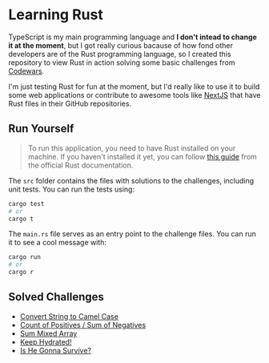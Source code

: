 # Learning Rust

TypeScript is my main programming language and **I don't intead to change it at the moment**, but I got really curious bacause of how fond other developers are of the Rust programming language, so I created this repository to view Rust in action solving some basic challenges from [Codewars](https://codewars.com).

I'm just testing Rust for fun at the moment, but I'd really like to use it to build some web applications or contribute to awesome tools like [NextJS](https://nextjs.org) that have Rust files in their GitHub repositories.

## Run Yourself

> To run this application, you need to have Rust installed on your machine. If you haven't installed it yet, you can follow [this guide](https://www.rust-lang.org/tools/install) from the official Rust documentation.

The `src` folder contains the files with solutions to the challenges, including unit tests. You can run the tests using:

```sh
cargo test
# or
cargo t
```

The `main.rs` file serves as an entry point to the challenge files. You can run it to see a cool message with:

```sh
cargo run
# or
cargo r
```

## Solved Challenges

- [Convert String to Camel Case](https://www.codewars.com/kata/517abf86da9663f1d2000003)
- [Count of Positives / Sum of Negatives](https://www.codewars.com/kata/576bb71bbbcf0951d5000044)
- [Sum Mixed Array](https://www.codewars.com/kata/57eaeb9578748ff92a000009)
- [Keep Hydrated!](https://www.codewars.com/kata/582cb0224e56e068d800003c)
- [Is He Gonna Survive?](https://www.codewars.com/kata/59ca8246d751df55cc00014c)
